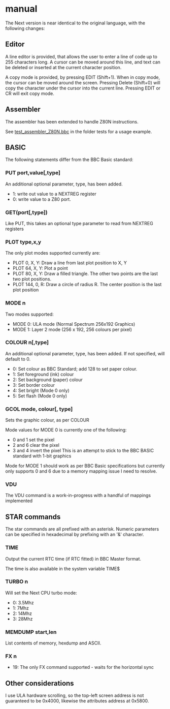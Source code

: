 # manual

The Next version is near identical to the original language, with the following changes:

## Editor

A line editor is provided, that allows the user to enter a line of code up to 255 characters long. A cursor can be moved around this line, and text can be deleted or inserted at the current character position.

A copy mode is provided, by pressing EDIT (Shift+1). When in copy mode, the cursor can be moved around the screen. Pressing Delete (Shift+0) will copy the character under the cursor into the current line. Pressing EDIT or CR will exit copy mode.

## Assembler

The assembler has been extended to handle Z80N instructions.

See [test_assembler_Z80N.bbc](tests/test_assembler_Z80N.bbc) in the folder tests for a usage example.

## BASIC

The following statements differ from the BBC Basic standard:

### PUT port,value[,type]

An additional optional parameter, type, has been added.

- 1: write out value to a NEXTREG register
- 0: write value to a Z80 port. 

### GET(port[,type])

Like PUT, this takes an optional type parameter to read from NEXTREG registers

### PLOT type,x,y

The only plot modes supported currently are:

- PLOT 0, X, Y: Draw a line from last plot position to X, Y
- PLOT 64, X, Y: Plot a point
- PLOT 80, X, Y: Draw a filled triangle. The other two points are the last two plot positions.
- PLOT 144, 0, R: Draw a circle of radius R. The center position is the last plot position

### MODE n

Two modes supported:

- MODE 0: ULA mode (Normal Spectrum 256x192 Graphics)
- MODE 1: Layer 2 mode (256 x 192, 256 colours per pixel)

### COLOUR n[,type]

An additional optional parameter, type, has been added. If not specified, will default to 0.

- 0: Set colour as BBC Standard; add 128 to set paper colour.
- 1: Set foreground (ink) colour
- 2: Set background (paper) colour
- 3: Set border colour
- 4: Set bright (Mode 0 only)
- 5: Set flash (Mode 0 only)

### GCOL mode, colour[, type]

Sets the graphic colour, as per COLOUR

Mode values for MODE 0 is currently one of the following:
- 0 and 1 set the pixel
- 2 and 6 clear the pixel
- 3 and 4 invert the pixel
This is an attempt to stick to the BBC BASIC standard with 1-bit graphics

Mode for MODE 1 should work as per BBC Basic specifications but currently only supports 0 and 6 due to a memory mapping issue I need to resolve.

### VDU

The VDU command is a work-in-progress with a handful of mappings implemented

## STAR commands

The star commands are all prefixed with an asterisk. Numeric parameters can be specified in hexadecimal by prefixing with an '&' character.

### TIME

Output the current RTC time (if RTC fitted) in BBC Master format.

The time is also available in the system variable TIME$

### TURBO n

Will set the Next CPU turbo mode:
- 0: 3.5Mhz
- 1: 7Mhz
- 2: 14Mhz
- 3: 28Mhz

### MEMDUMP start,len

List contents of memory, hexdump and ASCII.

### FX n

- 19: The only FX command supported - waits for the horizontal sync

## Other considerations

I use ULA hardware scrolling, so the top-left screen address is not guaranteed to be 0x4000, likewise the attributes address at 0x5800.
